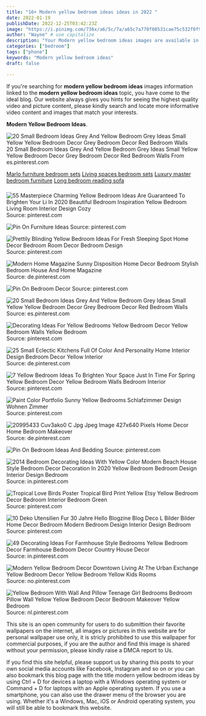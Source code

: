 ```yaml
---
title: "16+ Modern yellow bedroom ideas ideas in 2022 "
date: 2022-01-19
publishDate: 2022-12-25T03:42:23Z
image: "https://i.pinimg.com/736x/a6/5c/7a/a65c7a770f08531cae75c532f0f9ee54.jpg"
author: "Wayne" # use capitalize
description: "Your Modern yellow bedroom ideas images are available in this site. Modern yellow bedroom ideas are a topic that is being searched for and liked by netizens today. You can Get the Modern yellow bedroom ideas files here. Find and Download all royalty-free photos."
categories: ["bedroom"]
tags: ["phone"]
keywords: "Modern yellow bedroom ideas"
draft: false

---
```


If you're searching for **modern yellow bedroom ideas** images information linked to the **modern yellow bedroom ideas** topic, you have come to the ideal  blog.  Our website always  gives you  hints  for seeing  the highest  quality video and picture  content, please kindly search and locate more informative video content and images  that match your interests.

**Modern Yellow Bedroom Ideas**. 

![20 Small Bedroom Ideas Grey And Yellow Bedroom Grey Ideas Small Yellow Yellow Bedroom Decor Grey Bedroom Decor Red Bedroom Walls](https://i.pinimg.com/564x/2e/45/2e/2e452e0f1af34aba83a5701e7ad5ac2d.jpg "20 Small Bedroom Ideas Grey And Yellow Bedroom Grey Ideas Small Yellow Yellow Bedroom Decor Grey Bedroom Decor Red Bedroom Walls")
20 Small Bedroom Ideas Grey And Yellow Bedroom Grey Ideas Small Yellow Yellow Bedroom Decor Grey Bedroom Decor Red Bedroom Walls From es.pinterest.com

[Marlo furniture bedroom sets](/marlo-furniture-bedroom-sets/)
[Living spaces bedroom sets](/living-spaces-bedroom-sets/)
[Luxury master bedroom furniture](/luxury-master-bedroom-furniture/)
[Long bedroom reading sofa](/long-bedroom-reading-sofa/)



### 

 


![55 Masterpiece Charming Yellow Bedroom Ideas Are Guaranteed To Brighten Your Li In 2020 Beautiful Bedroom Inspiration Yellow Bedroom Living Room Interior Design Cozy](https://i.pinimg.com/originals/65/02/83/650283539ed249fcc7d8a5ea0bb219ac.jpg "55 Masterpiece Charming Yellow Bedroom Ideas Are Guaranteed To Brighten Your Li In 2020 Beautiful Bedroom Inspiration Yellow Bedroom Living Room Interior Design Cozy")
Source: pinterest.com

 

![Pin On Furniture Ideas](https://i.pinimg.com/originals/92/3e/b9/923eb9e39efdcf02261dddc793acd3c4.jpg "Pin On Furniture Ideas")
Source: pinterest.com

 

![Prettily Blinding Yellow Bedroom Ideas For Fresh Sleeping Spot Home Decor Bedroom Room Decor Bedroom Design](https://i.pinimg.com/564x/fd/a6/17/fda617c7cf14994d86dc6f82a322fa06.jpg "Prettily Blinding Yellow Bedroom Ideas For Fresh Sleeping Spot Home Decor Bedroom Room Decor Bedroom Design")
Source: pinterest.com

 

![Modern Home Magazine Sunny Disposition Home Decor Bedroom Stylish Bedroom House And Home Magazine](https://i.pinimg.com/474x/ca/fa/ab/cafaabb6dd5f3a06acac587a9bce1535.jpg "Modern Home Magazine Sunny Disposition Home Decor Bedroom Stylish Bedroom House And Home Magazine")
Source: de.pinterest.com

 

![Pin On Bedroom Decor](https://i.pinimg.com/564x/93/94/fd/9394fd1eaefa5ede25d24ea2aa716cff.jpg "Pin On Bedroom Decor")
Source: pinterest.com

 

![20 Small Bedroom Ideas Grey And Yellow Bedroom Grey Ideas Small Yellow Yellow Bedroom Decor Grey Bedroom Decor Red Bedroom Walls](https://i.pinimg.com/564x/2e/45/2e/2e452e0f1af34aba83a5701e7ad5ac2d.jpg "20 Small Bedroom Ideas Grey And Yellow Bedroom Grey Ideas Small Yellow Yellow Bedroom Decor Grey Bedroom Decor Red Bedroom Walls")
Source: es.pinterest.com

 

![Decorating Ideas For Yellow Bedrooms Yellow Bedroom Decor Yellow Bedroom Walls Yellow Bedroom](https://i.pinimg.com/564x/57/ed/38/57ed38e42b0e32deab86a42986369d3b--light-yellow-bedrooms-yellow-walls-bedroom.jpg "Decorating Ideas For Yellow Bedrooms Yellow Bedroom Decor Yellow Bedroom Walls Yellow Bedroom")
Source: pinterest.com

 

![25 Small Eclectic Kitchens Full Of Color And Personality Home Interior Design Bedroom Decor Yellow Interior](https://i.pinimg.com/originals/60/1c/86/601c866007eb09fe7d7de5188b9ac6cc.jpg "25 Small Eclectic Kitchens Full Of Color And Personality Home Interior Design Bedroom Decor Yellow Interior")
Source: de.pinterest.com

 

![7 Yellow Bedroom Ideas To Brighten Your Space Just In Time For Spring Yellow Bedroom Decor Yellow Bedroom Walls Bedroom Interior](https://i.pinimg.com/736x/65/db/41/65db41a1830546781488db493bf905e2.jpg "7 Yellow Bedroom Ideas To Brighten Your Space Just In Time For Spring Yellow Bedroom Decor Yellow Bedroom Walls Bedroom Interior")
Source: pinterest.com

 

![Paint Color Portfolio Sunny Yellow Bedrooms Schlafzimmer Design Wohnen Zimmer](https://i.pinimg.com/originals/c9/4f/4d/c94f4d6fae015e31adaf3760797c6c12.jpg "Paint Color Portfolio Sunny Yellow Bedrooms Schlafzimmer Design Wohnen Zimmer")
Source: pinterest.com

 

![20995433 Cuv3ako0 C Jpg Jpeg Image 427x640 Pixels Home Decor Home Bedroom Makeover](https://i.pinimg.com/originals/ab/ef/4f/abef4f3c987070e5a394e2a83d73eb95.jpg "20995433 Cuv3ako0 C Jpg Jpeg Image 427x640 Pixels Home Decor Home Bedroom Makeover")
Source: de.pinterest.com

 

![Pin On Bedroom Ideas And Bedding](https://i.pinimg.com/originals/e5/03/7d/e5037d8310f46f7c9ee4cfcee960cf57.jpg "Pin On Bedroom Ideas And Bedding")
Source: pinterest.com

 

![2014 Bedroom Decorating Ideas With Yellow Color Modern Beach House Style Bedroom Decor Decoration In 2020 Yellow Bedroom Bedroom Design Interior Design Bedroom](https://i.pinimg.com/564x/5d/21/c4/5d21c43d87a4d93cb3eb5a73e2a7fcf2.jpg "2014 Bedroom Decorating Ideas With Yellow Color Modern Beach House Style Bedroom Decor Decoration In 2020 Yellow Bedroom Bedroom Design Interior Design Bedroom")
Source: in.pinterest.com

 

![Tropical Love Birds Poster Tropical Bird Print Yellow Etsy Yellow Bedroom Decor Bedroom Interior Bedroom Green](https://i.pinimg.com/564x/2c/b2/54/2cb25414b21741ad2b49b048fcbf3279.jpg "Tropical Love Birds Poster Tropical Bird Print Yellow Etsy Yellow Bedroom Decor Bedroom Interior Bedroom Green")
Source: pinterest.com

 

![10 Deko Utensilien Fur 30 Jahre Hello Blogzine Blog Deco L Bilder Bilder Home Decor Bedroom Modern Bedroom Design Interior Design Bedroom](https://i.pinimg.com/564x/12/d5/dd/12d5dd7164e6e9476ac43f603b85f51f.jpg "10 Deko Utensilien Fur 30 Jahre Hello Blogzine Blog Deco L Bilder Bilder Home Decor Bedroom Modern Bedroom Design Interior Design Bedroom")
Source: pinterest.com

 

![49 Decorating Ideas For Farmhouse Style Bedrooms Yellow Bedroom Decor Farmhouse Bedroom Decor Country House Decor](https://i.pinimg.com/originals/85/b5/dc/85b5dc81e7963da451899a0b091b8687.jpg "49 Decorating Ideas For Farmhouse Style Bedrooms Yellow Bedroom Decor Farmhouse Bedroom Decor Country House Decor")
Source: in.pinterest.com

 

![Modern Yellow Bedroom Decor Downtown Living At The Urban Exchange Yellow Bedroom Decor Yellow Bedroom Yellow Kids Rooms](https://i.pinimg.com/originals/f3/d8/c0/f3d8c074a4da131d1c24b0431750203e.jpg "Modern Yellow Bedroom Decor Downtown Living At The Urban Exchange Yellow Bedroom Decor Yellow Bedroom Yellow Kids Rooms")
Source: no.pinterest.com

 

![Yellow Bedroom With Wall And Pillow Teenage Girl Bedrooms Bedroom Pillow Wall Yellow Yellow Bedroom Decor Bedroom Makeover Yellow Bedroom](https://i.pinimg.com/736x/a6/5c/7a/a65c7a770f08531cae75c532f0f9ee54.jpg "Yellow Bedroom With Wall And Pillow Teenage Girl Bedrooms Bedroom Pillow Wall Yellow Yellow Bedroom Decor Bedroom Makeover Yellow Bedroom")
Source: nl.pinterest.com

 

This site is an open community for users to do submittion their favorite wallpapers on the internet, all images or pictures in this website are for personal wallpaper use only, it is stricly prohibited to use this wallpaper for commercial purposes, if you are the author and find this image is shared without your permission, please kindly raise a DMCA report to Us.

If you find this site helpful, please support us by sharing this posts to your own social media accounts like Facebook, Instagram and so on or you can also bookmark this blog page with the title modern yellow bedroom ideas by using Ctrl + D for devices a laptop with a Windows operating system or Command + D for laptops with an Apple operating system. If you use a smartphone, you can also use the drawer menu of the browser you are using. Whether it's a Windows, Mac, iOS or Android operating system, you will still be able to bookmark this website.
